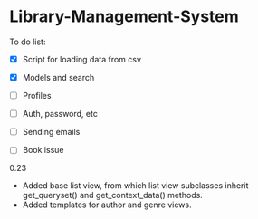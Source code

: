 # Library-Management-System

To do list:
- [x] Script for loading data from csv
- [x] Models and search
- [ ] Profiles
- [ ] Auth, password, etc
- [ ] Sending emails
- [ ] Book issue


0.23 
+ Added base list view, from which list view subclasses inherit get_queryset() and get_context_data() methods.
+ Added templates for author and genre views.
